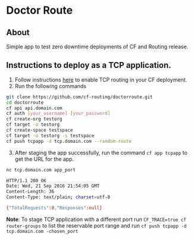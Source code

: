 # Doctor Route 

## About
Simple app to test zero downtime deployments of CF and Routing release.

## Instructions to deploy as a TCP application.
1. Follow instructions [here](https://github.com/cloudfoundry-incubator/routing-release#post-deploy-steps) to enable TCP routing in your CF deployment. 
1. Run the following commands

  ```bash
  git clone https://github.com/cf-routing/doctorroute.git
  cd doctorroute
  cf api api.domain.com
  cf auth [your_username] [your_password]
  cf create-org testorg
  cf target -o testorg
  cf create-space testspace
  cf target -o testorg -s testspace
  cf push tcpapp -d tcp.domain.com --random-route
  ```

3. After staging the app successfully, run the command `cf app tcpapp` to get the URL for the app.

  ```bash
  nc tcp.domain.com app_port
  
  HTTP/1.1 200 OK
  Date: Wed, 21 Sep 2016 21:54:05 GMT
  Content-Length: 36
  Content-Type: text/plain; charset=utf-8
  
  {"TotalRequests":0,"Responses":null}
```

**Note**: To stage TCP application with a different port run `CF_TRACE=true cf router-groups` to list the reservable port range and run `cf push tcpapp -d tcp.domain.com -chosen_port`
